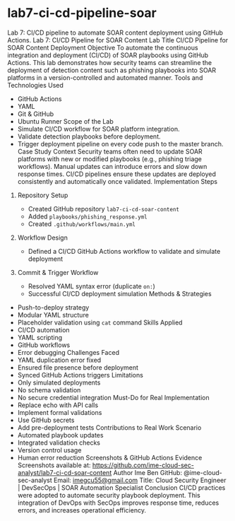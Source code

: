 # lab7-ci-cd-pipeline-soar
Lab 7: CI/CD pipeline to automate SOAR content deployment using GitHub Actions.
Lab 7: CI/CD Pipeline for SOAR Content
Lab Title
CI/CD Pipeline for SOAR Content Deployment
Objective
To automate the continuous integration and deployment (CI/CD) of SOAR playbooks using GitHub Actions. This lab demonstrates how security teams can streamline the deployment of detection content such as phishing playbooks into SOAR platforms in a version-controlled and automated manner.
Tools and Technologies Used
- GitHub Actions
- YAML
- Git & GitHub
- Ubuntu Runner
Scope of the Lab
- Simulate CI/CD workflow for SOAR platform integration.
- Validate detection playbooks before deployment.
- Trigger deployment pipeline on every code push to the master branch.
Case Study Context
Security teams often need to update SOAR platforms with new or modified playbooks (e.g., phishing triage workflows). Manual updates can introduce errors and slow down response times. CI/CD pipelines ensure these updates are deployed consistently and automatically once validated.
Implementation Steps
1. Repository Setup
   - Created GitHub repository `lab7-ci-cd-soar-content`
   - Added `playbooks/phishing_response.yml`
   - Created `.github/workflows/main.yml`

2. Workflow Design
   - Defined a CI/CD GitHub Actions workflow to validate and simulate deployment

3. Commit & Trigger Workflow
   - Resolved YAML syntax error (duplicate `on:`)
   - Successful CI/CD deployment simulation
Methods & Strategies
- Push-to-deploy strategy
- Modular YAML structure
- Placeholder validation using `cat` command
Skills Applied
- CI/CD automation
- YAML scripting
- GitHub workflows
- Error debugging
Challenges Faced
- YAML duplication error fixed
- Ensured file presence before deployment
- Synced GitHub Actions triggers
Limitations
- Only simulated deployments
- No schema validation
- No secure credential integration
Must-Do for Real Implementation
- Replace echo with API calls
- Implement formal validations
- Use GitHub secrets
- Add pre-deployment tests
Contributions to Real Work Scenario
- Automated playbook updates
- Integrated validation checks
- Version control usage
- Human error reduction
Screenshots & GitHub Actions Evidence
Screenshots available at:
https://github.com/ime-cloud-sec-analyst/lab7-ci-cd-soar-content
Author
Ime Ben 
GitHub: @ime-cloud-sec-analyst
Email: imegcu55@gmail.com
Title: Cloud Security Engineer | DevSecOps | SOAR Automation Specialist
Conclusion
CI/CD practices were adopted to automate security playbook deployment. This integration of DevOps with SecOps improves response time, reduces errors, and increases operational efficiency.
